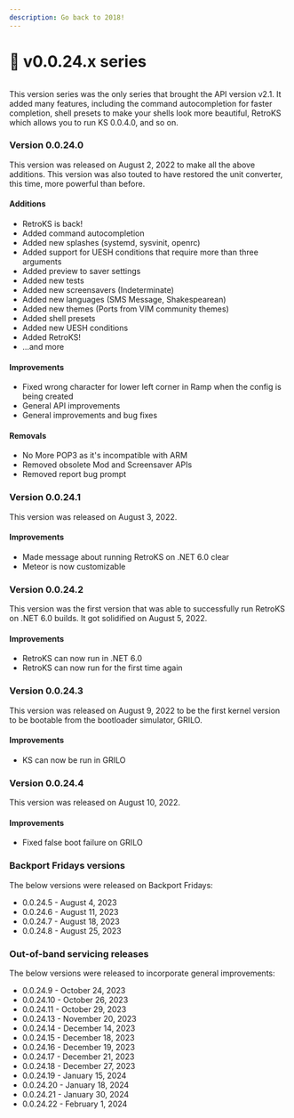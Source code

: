 ```yaml
---
description: Go back to 2018!
---
```


# 👾 v0.0.24.x series

<figure><img src="https://officialaptivi.files.wordpress.com/2022/08/ks24-1.png" alt=""><figcaption></figcaption></figure>

This version series was the only series that brought the API version v2.1. It added many features, including the command autocompletion for faster completion, shell presets to make your shells look more beautiful, RetroKS which allows you to run KS 0.0.4.0, and so on.

### Version 0.0.24.0

This version was released on August 2, 2022 to make all the above additions. This version was also touted to have restored the unit converter, this time, more powerful than before.

#### Additions

* RetroKS is back!
* Added command autocompletion
* Added new splashes (systemd, sysvinit, openrc)
* Added support for UESH conditions that require more than three arguments
* Added preview to saver settings
* Added new tests
* Added new screensavers (Indeterminate)
* Added new languages (SMS Message, Shakespearean)
* Added new themes (Ports from VIM community themes)
* Added shell presets
* Added new UESH conditions
* Added RetroKS!
* ...and more

#### Improvements

* Fixed wrong character for lower left corner in Ramp when the config is being created
* General API improvements
* General improvements and bug fixes

#### Removals

* No More POP3 as it's incompatible with ARM
* Removed obsolete Mod and Screensaver APIs
* Removed report bug prompt

### Version 0.0.24.1

This version was released on August 3, 2022.

#### Improvements

* Made message about running RetroKS on .NET 6.0 clear
* Meteor is now customizable

### Version 0.0.24.2

This version was the first version that was able to successfully run RetroKS on .NET 6.0 builds. It got solidified on August 5, 2022.

#### Improvements

* RetroKS can now run in .NET 6.0
* RetroKS can now run for the first time again

### Version 0.0.24.3

This version was released on August 9, 2022 to be the first kernel version to be bootable from the bootloader simulator, GRILO.

#### Improvements

* KS can now be run in GRILO

### Version 0.0.24.4

This version was released on August 10, 2022.

#### Improvements

* Fixed false boot failure on GRILO

### Backport Fridays versions

The below versions were released on Backport Fridays:

* 0.0.24.5 - August 4, 2023
* 0.0.24.6 - August 11, 2023
* 0.0.24.7 - August 18, 2023
* 0.0.24.8 - August 25, 2023

### Out-of-band servicing releases

The below versions were released to incorporate general improvements:

* 0.0.24.9 - October 24, 2023
* 0.0.24.10 - October 26, 2023
* 0.0.24.11 - October 29, 2023
* 0.0.24.13 - November 20, 2023
* 0.0.24.14 - December 14, 2023
* 0.0.24.15 - December 18, 2023
* 0.0.24.16 - December 19, 2023
* 0.0.24.17 - December 21, 2023
* 0.0.24.18 - December 27, 2023
* 0.0.24.19 - January 15, 2024
* 0.0.24.20 - January 18, 2024
* 0.0.24.21 - January 30, 2024
* 0.0.24.22 - February 1, 2024
